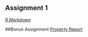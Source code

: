 ## Assignment 1

[R Markdown](https://pjournal.github.io/mef04-idilkylmz/Assignment-1---BDA.html) 

##Bonus Assignment
[Property Report](https://pjournal.github.io/mef04-idilkylmz/Homework-2-.html)
